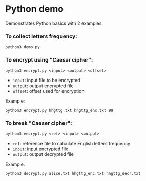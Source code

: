 # Python demo

Demonstrates Python basics with 2 examples. 

### To collect letters frequency:
```
python3 demo.py
```

### To encrypt using "Caesar cipher":
```
python3 encrypt.py <input> <output> <offset>
```
- `input`: input file to be encrypted
- `output`: output encrypted file
- `offset`: offset used for encryption

Example:
```
python3 encrypt.py hhgttg.txt hhgttg_enc.txt 99
```


### To break "Caeser cipher":
```
python3 encrypt.py <ref> <input> <output>
```
- `ref`: reference file to calculate English letters frequency
- `input`: input encrypted file
- `output`: output decrypted file

Example:
```
python3 decrypt.py alice.txt hhgttg_enc.txt hhgttg_decr.txt
```
